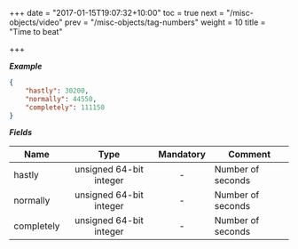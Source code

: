+++
date = "2017-01-15T19:07:32+10:00"
toc = true
next = "/misc-objects/video"
prev = "/misc-objects/tag-numbers"
weight = 10
title = "Time to beat"

+++

***Example***

```json
{
    "hastly": 30200,
    "normally": 44550,
    "completely": 111150
}
```

***Fields***

| Name       | Type                    | Mandatory | Comment |
| ---------- |:-----------------------:|:---------:| ------- |
| hastly     | unsigned 64-bit integer |     -     | Number of seconds |
| normally   | unsigned 64-bit integer |     -     | Number of seconds |
| completely | unsigned 64-bit integer |     -     | Number of seconds |
